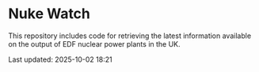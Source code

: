 # Nuke Watch

This repository includes code for retrieving the latest information available on the output of EDF nuclear power plants in the UK.

Last updated: 2025-10-02 18:21